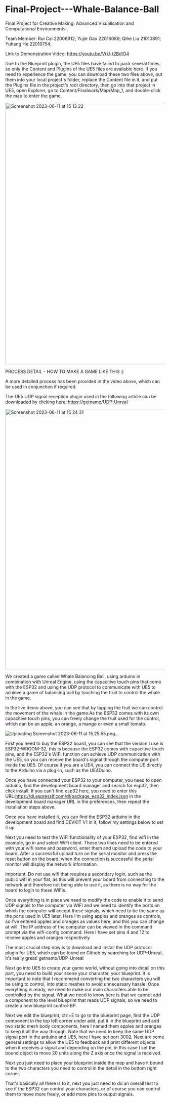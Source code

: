 # Final-Project---Whale-Balance-Ball
Final Project for Creative Making: Advanced Visualisation and Computational Environments .

Team Member: Rui Cai 22008912; Yujie Gao 22016089; Qihe Liu 21010891; Yuhang He 22010754;

Link to Demonstration Video: https://youtu.be/VrU-t2BdlO4

Due to the Blueprint plugin, the UE5 files have failed to pack several times, so only the Content and Plugins of the UE5 files are available here. If you need to experience the game, you can download these two files above, put them into your local project's folder, replace the Content file in it, and put the Plugins file in the project's root directory, then go into that project in UE5, open Explorer, go to Content/Finalwork/Map/Map_1, and double-click the map to enter the game.

<img width="827" alt="Screenshot 2023-06-11 at 15 13 22" src="https://github.com/666888He/Final-Project---Whale-Balance-Ball/assets/118990959/55ab3122-8a51-4904-a7ba-8a4bff0ed78e">


PROCESS DETAIL - HOW TO MAKE A GAME LIKE THIS :)

A more detailed process has been provided in the video above, which can be used in conjunction if required.

The UE5 UDP signal reception plugin used in the following article can be downloaded by clicking here: [https://getnamo/UDP-Unreal](https://github.com/getnamo/UDP-Unreal)

<img width="823" alt="Screenshot 2023-06-11 at 15 24 31" src="https://github.com/666888He/Final-Project---Whale-Balance-Ball/assets/118990959/93236057-4e8c-4941-92e1-3bfbf6a007d5">



We created a game called Whale Balancing Ball, using arduino in combination with Unreal Engine, using the capacitive touch pins that come with the ESP32 and using the UDP protocol to communicate with UE5 to achieve a game of balancing ball by touching the fruit to control the whale in the game.

In the live demo above, you can see that by tapping the fruit we can control the movement of the whale in the game.As the ESP32 comes with its own capacitive touch pins, you can freely change the fruit used for the control, which can be an apple, an orange, a mango or even a small tomato.

![Uploading Screenshot 2023-06-11 at 15.25.55.png…]()


First you need to buy the ESP32 board, you can see that the version I use is ESP32-WROOM-32, this is because the ESP32 comes with capacitive touch pins, and the ESP32's WIFI function can achieve UDP communication with the UE5, so you can receive the board's signal through the computer port inside the UE5. Of course if you are a UE4, you can connect the UE directly to the Arduino via a plug-in, such as the UE4Duino.



Once you have connected your ESP32 to your computer, you need to open arduino, find the development board manager and search for esp32, then click install. If you can't find esp32 here, you need to enter this URL:https://dl.espressif.com/dl/package_esp32_index.json in the development board manager URL in the preferences, then repeat the installation steps above.



Once you have installed it, you can find the ESP32 arduino in the development board and find DEVKIT V1 in it, follow my settings below to set it up.



Next you need to test the WIFI functionality of your ESP32, find wifi in the example, go in and select WiFi client. These two lines need to be entered with your wifi name and password, enter them and upload the code to your board. After a successful upload turn on the serial monitor and press the reset button on the board, when the connection is successful the serial monitor will display the network information.



Important: Do not use wifi that requires a secondary login, such as the public wifi in your flat, as this will prevent your board from connecting to the network and therefore not being able to use it, as there is no way for the board to login to these WiFis.

Once everything is in place we need to modify the code to enable it to send UDP signals to the computer via WIFI and we need to identify the ports on which the computer will accept these signals, which need to be the same as the ports used in UE5 later. Here I'm using apples and oranges as controls, so I've entered apples and oranges as values here, and this you can change at will. The IP address of the computer can be viewed in the command prompt via the wifi-config command. Here I have set pins 4 and 12 to receive apples and oranges respectively



The most crucial step now is to download and install the UDP protocol plugin for UE5, which can be found on Github by searching for UDP-Unreal, it's really great! getnamo/UDP-Unreal

Next go into UE5 to create your game world, without going into detail on this part, you need to build your scene your character, your blueprint. It is important to note that I recommend converting the two characters you will be using to control, into static meshes to avoid unnecessary hassle. Once everything is ready, we need to make our main characters able to be controlled by the signal. What we need to know here is that we cannot add a component to the level blueprint that reads UDP signals, so we need to create a new blueprint control-BP.





Next we edit the blueprint, ctrl+E to go to the blueprint page, find the UDP component in the top left corner under add, put it in the blueprint and add two static mesh body components, here I named them apples and oranges to keep it all the way through. Note that we need to keep the same UDP signal port in the arduino and UE5, here I have set port 3002. Next are some general settings to allow the UE5 to feedback and print different objects when it receives a signal and depending on the pin, in this case I set the bound object to move 20 units along the Z axis once the signal is received.



Next you just need to place your blueprint inside the map and have it bound to the two characters you need to control in the detail in the bottom right corner.

That's basically all there is to it, next you just need to do an overall test to see if the ESP32 can control your characters, or of course you can control them to move more freely, or add more pins to output signals.

